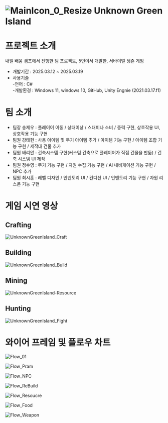 # ![MainIcon_0_Resize](https://github.com/user-attachments/assets/816914b4-2ae0-4dcd-bddd-d225e1188dbd) Unknown Green Island 



# 프로젝트 소개 
내일 배움 캠프에서 진행한 팀 프로젝트, 5인이서 개발한, 서바이벌 생존 게임
- 개발기간 : 2025.03.12 ~ 2025.03.19   
- 사용기술    
-언어 : C#   
-개발환경 : Windows 11, windows 10, GitHub, Unity Engnie (2021.03.17.f1)

# 팀 소개
- 팀장 송제우 : 플레이어 이동 / 상태이상 / 스태미나 소비 / 중력 구현, 상호작용 UI, 상호작용 기능 구현
- 팀원 강태현 : 사용 아이템 및 무기 아이템 추가 / 아이템 기능 구현 / 아이템 조합 기능 구현 / 제작대 건물 추가
- 팀원 배리안 : 건축시스템 구현(커스텀 건축으로 플레이어가 직접 건물을 만듦) / 건축 시스템 UI 제작
- 팀원 정수영 : 무기 기능 구현 / 자원 수집 기능 구현 / AI 내비게이션 기능 구현 / NPC 추가
- 팀원 최시훈 : 레벨 디자인 / 인벤토리 UI / 컨디션 UI / 인벤토리 기능 구현 / 자원 리스폰 기능 구현

# 게임 시연 영상

## Crafting
![UnknownGreenIsland_Craft](https://github.com/user-attachments/assets/fa050261-f2b8-4dfa-b1cd-4161ec52b780)

## Building
![UnknownGreenIsland_Build](https://github.com/user-attachments/assets/10510867-b4e8-48a7-9551-f7a156334a7c)

## Mining
![UnknownGreenIsland-Resource](https://github.com/user-attachments/assets/106fef86-b5b9-4c13-8b62-1aec0de798f6)

## Hunting
![UnknownGreenIsland_Fight](https://github.com/user-attachments/assets/5182302d-d490-4195-a52b-55007740eef0)



# 와이어 프레임 및 플로우 차트

![Flow_01](https://github.com/user-attachments/assets/af93f7b8-6fbf-4d8c-b2a1-a55f0db7fb3b)

![Flow_Pram](https://github.com/user-attachments/assets/6dd5d7f6-43c4-4a2b-bb9b-4ea0b5ea3e47)

![Flow_NPC](https://github.com/user-attachments/assets/a064ccd6-b256-4b75-ae9d-5f096cf4e98b)

![Flow_ReBuild](https://github.com/user-attachments/assets/af3882f3-102a-4f8d-92c2-c567de922df0)

![Flow_Resoucre](https://github.com/user-attachments/assets/4ad3efcc-7502-4b92-a370-2f1915d92a2b)

![Flow_Food](https://github.com/user-attachments/assets/dca5d75d-1780-4eaf-8f27-9f0ecce669ac)

![Flow_Weapon](https://github.com/user-attachments/assets/f7ba947f-cfeb-4de5-8c36-fa1b9f5e5dca)





